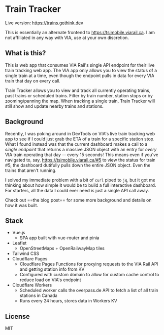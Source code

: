 # Train Tracker

Live version: https://trains.gothink.dev

This is essentially an alternate frontend to https://tsimobile.viarail.ca. I am not affiliated in any way with VIA, use at your own discretion.

## What is this?

This is web app that consumes VIA Rail's single API endpoint for their live train tracking web app. The VIA app only allows you to view the status of a single train at a time, even though the endpoint pulls in data for every VIA train that day on every call.

Train Tracker allows you to view and track all currently operating trains, past trains or scheduled trains. Filter by train number, station stops or by zooming/panning the map. When tracking a single train, Train Tracker will still show and update nearby trains and stations.

## Background

Recently, I was poking around in DevTools on VIA's live train tracking web app to see if I could just grab the ETA of a train for a specific station stop. What I found instead was that the current dashboard makes a call to a _single endpoint_ that returns a massive JSON object with an entry for _every_ VIA train operating that day -- every 15 seconds! This means even if you've navigated to, say, https://tsimobile.viarail.ca/#5 to view the status for train #5, the dashboard dutifully pulls down the entire JSON object. Even the trains that aren't running.

I solved my immediate problem with a bit of `curl` piped to `jq`, but it got me thinking about how simple it would be to build a full interactive dashboard. For starters, all the data I could ever need is just a single API call away.

Check out ==the blog post== for some more background and details on how it was built.

## Stack

- Vue.js
  - SPA app built with vue-router and pinia
- Leaflet
  - OpenStreetMaps + OpenRailwayMap tiles
- Tailwind CSS
- Cloudflare Pages
  - Cloudflare Pages Functions for proxying requests to the VIA Rail API and getting station info from KV
  - Configured with custom domain to allow for custom cache control to reduce load on VIA's endpoint
- Cloudflare Workers
  - Scheduled worker calls the overpass.de API to fetch a list of all train stations in Canada
  - Runs every 24 hours, stores data in Workers KV

## License

MIT